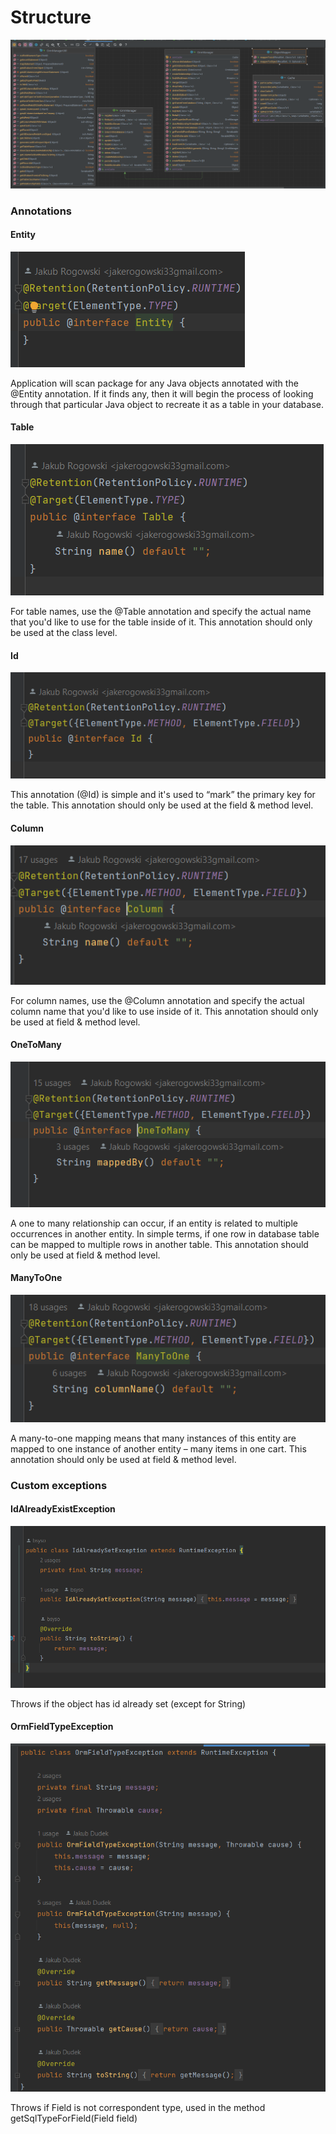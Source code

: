 # Structure

![structure](https://github.com/bogdansoft/java_foundations/blob/master/src/main/resources/images/classes%20with%20methods.png)

### Annotations

#### Entity
![entity](https://github.com/bogdansoft/java_foundations/blob/master/src/main/resources/images/Entity.png)

Application will scan package for any Java objects annotated with the @Entity annotation. If it finds any, then it will begin the process of looking 
through that particular Java object to recreate it as a table in your database.

#### Table
![table](https://github.com/bogdansoft/java_foundations/blob/master/src/main/resources/images/Table.png)

For table names, use the @Table annotation and specify the actual name that you'd like to use for the table inside of it. This annotation should only be used at the class level.

#### Id
![id](https://github.com/bogdansoft/java_foundations/blob/master/src/main/resources/images/Id.png)

This annotation (@Id) is simple and it's used to “mark” the primary key for the table. This annotation should only be used at the field & method level.

#### Column
![column](https://github.com/bogdansoft/java_foundations/blob/master/src/main/resources/images/Column.png)

For column names, use the @Column annotation and specify the actual column name that you'd like to use inside of it. This annotation should only be used at field & method level. 

#### OneToMany
![one](https://github.com/bogdansoft/java_foundations/blob/master/src/main/resources/images/OneToMany.png)

A one to many relationship can occur, if an entity is related to multiple occurrences in another entity. In simple terms, if one row in database table can 
be mapped to multiple rows in another table. This annotation should only be used at field & method level.

#### ManyToOne
![many](https://github.com/bogdansoft/java_foundations/blob/master/src/main/resources/images/ManyToOne.png)

A many-to-one mapping means that many instances of this entity are mapped to one instance of another entity – many items in one cart. This annotation should only be used at field & method level.

### Custom exceptions

#### IdAlreadyExistException
![idex](https://github.com/bogdansoft/java_foundations/blob/master/src/main/resources/images/IDAlreadyExc.png)

Throws if the object has id already set (except for String)

#### OrmFieldTypeException
![orm](https://github.com/bogdansoft/java_foundations/blob/master/src/main/resources/images/OrmFieldEx.png)

Throws if Field is not correspondent type, used in the method getSqlTypeForField(Field field)
